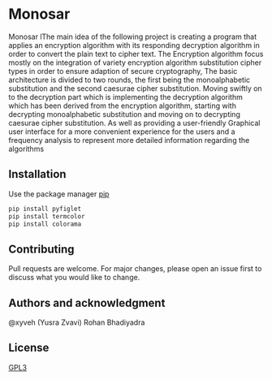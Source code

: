 # Monosar
Monosar lThe main idea of the following project is creating a program that applies an encryption algorithm with its responding decryption algorithm in order to convert the plain text to cipher text. The Encryption algorithm focus mostly on the integration of variety encryption algorithm substitution cipher types in order to ensure adaption of secure cryptography, The basic architecture is divided to two rounds, the first being the monoalphabetic substitution and the second caesurae cipher substitution. Moving swiftly on to the decryption part which is implementing the decryption algorithm which has been derived from the encryption algorithm, starting with decrypting monoalphabetic substitution and moving on to decrypting  caesurae cipher substitution. As well as providing a user-friendly Graphical user interface for a more convenient experience for the users and a frequency analysis to represent more detailed information regarding the algorithms

## Installation

Use the package manager [pip](https://pip.pypa.io/en/stable/)

```bash
pip install pyfiglet
pip install termcolor
pip install colorama
```
## Contributing
Pull requests are welcome. For major changes, please open an issue first to discuss what you would like to change.

## Authors and acknowledgment

@xyveh (Yusra Zvavi)
Rohan Bhadiyadra

## License
[GPL3](https://choosealicense.com/licenses/agpl-3.0/)



